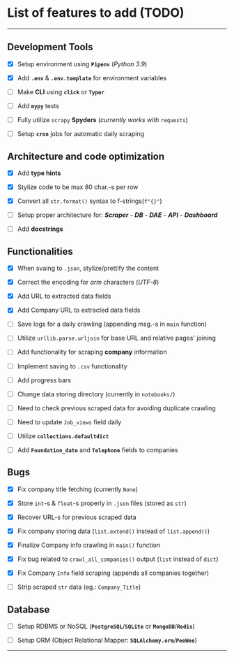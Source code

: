 # List of features to add (TODO)

---

## Development Tools

* [x] Setup environment using **`Pipenv`** (*Python 3.9*)

* [x] Add **`.env`** & **`.env.template`** for environment variables

* [ ] Make **CLI** using **`click`** or **`Typer`**

* [ ] Add **`mypy`** tests

* [ ] Fully utilize `scrapy` **Spyders** (*currently works with* `requests`)

* [ ] Setup **`cron`** jobs for automatic daily scraping

## Architecture and code optimization

* [x] Add **type hints**

* [x] Stylize code to be max 80 char.-s per row

* [x] Convert all `str.format()` syntax to f-strings(`f"{}"`)

* [ ] Setup proper architecture for:
***Scraper*** - ***DB*** - ***DAE*** - ***API*** - ***Dashboard***

* [ ] Add **docstrings**

## Functionalities

* [x] When svaing to `.json`, stylize/prettify the content

* [x] Correct the encoding for *arm* characters (*UTF-8*)

* [x] Add URL to extracted data fields

* [x] Add Company URL to extracted data fields

* [ ] Save logs for a daily crawling (appending msg.-s in `main` function)

* [ ] Utilize `urllib.parse.urljoin` for base URL and relative pages' joining

* [ ] Add functionality for scraping **company** information

* [ ] Implement saving to `.csv` functionality

* [ ] Add progress bars

* [ ] Change data storing directory (currently in `notebooks/`)

* [ ] Need to check previous scraped data for avoiding duplicate crawling

* [ ] Need to update `Job_views` field daily

* [ ] Utilize **`collections.defaultdict`**

* [ ] Add **`Foundation_date`** and **`Telephone`** fields to companies

## Bugs

* [x] Fix company title fetching (currently `None`)

* [x] Store `int`-s & `float`-s properly in `.json` files (stored as `str`)

* [x] Recover URL-s for previous scraped data

* [x] Fix company storing data (`list.extend()` instead of `list.append()`)

* [x] Finalize Company info crawling in `main()` function

* [x] Fix bug related to `crawl_all_companies()` output (`list` instead of `dict`)

* [x] Fix Company `Info` field scraping (appends all companies together)

* [ ] Strip scraped `str` data (eg.: `Company_Title`)

## Database

* [ ] Setup RDBMS or NoSQL (**`PostgreSQL`**/**`SQLite`** or **`MongoDB`**/**`Redis`**)

* [ ] Setup ORM (Object Relational Mapper: **`SQLAlchemy.orm`**/**`PeeWee`**)

---
